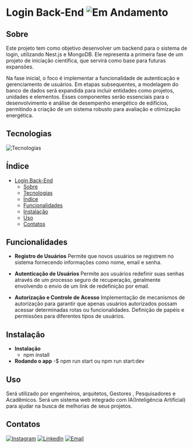 # Login Back-End ![Em Andamento](https://img.shields.io/badge/status-em%20andamento-yellow)

## Sobre

Este projeto tem como objetivo desenvolver um backend para o sistema de login, utilizando Nest.js e MongoDB. Ele representa a primeira fase de um projeto de iniciação científica, que servirá como base para futuras expansões.

Na fase inicial, o foco é implementar a funcionalidade de autenticação e gerenciamento de usuários. Em etapas subsequentes, a modelagem do banco de dados será expandida para incluir entidades como projetos, unidades e elementos. Esses componentes serão essenciais para o desenvolvimento e análise de desempenho energético de edifícios, permitindo a criação de um sistema robusto para avaliação e otimização energética.

## Tecnologias

![Tecnologias](https://skillicons.dev/icons?i=typescript,nest,mongo,git)

## Índice

- [Login Back-End ](#login-back-end-)
  - [Sobre](#sobre)
  - [Tecnologias](#tecnologias)
  - [Índice](#índice)
  - [Funcionalidades](#funcionalidades)
  - [Instalação](#instalação)
  - [Uso](#uso)
  - [Contatos](#contatos)

## Funcionalidades

- **Registro de Usuários**
  Permite que novos usuários se registrem no sistema fornecendo informações como nome, email e senha.

- **Autenticação de Usuários**
  Permite aos usuários redefinir suas senhas através de um processo seguro de recuperação, geralmente envolvendo o envio de um link de redefinição por email.

- **Autorização e Controle de Acesso**
  Implementação de mecanismos de autorização para garantir que apenas usuários autorizados possam acessar determinadas rotas ou funcionalidades.
  Definição de papéis e permissões para diferentes tipos de usuários.

## Instalação

- **Instalação**
  - npm install
- **Rodando o app**
  -$ npm run start ou npm run start:dev 

## Uso

Será utilizado por engenheiros, arquitetos, Gestores , Pesquisadores e Acadêmicos.
Será um sistema web integrado com IA(Inteligência Artificial) para ajudar na busca de melhorias de seus projetos.

## Contatos

[![Instagram](https://img.shields.io/badge/Instagram-%231DA1F2.svg?&style=for-the-badge&logo=twitter&logoColor=white)](https://instagram.com/pedro.liveiram)
[![LinkedIn](https://img.shields.io/badge/LinkedIn-%230077B5.svg?&style=for-the-badge&logo=linkedin&logoColor=white)](https://www.linkedin.com/in/pedro-oliveira-m/)
[![Email](https://img.shields.io/badge/Email-D14836?style=for-the-badge&logo=gmail&logoColor=white)](mailto:pedropucmont@gmail.com)
